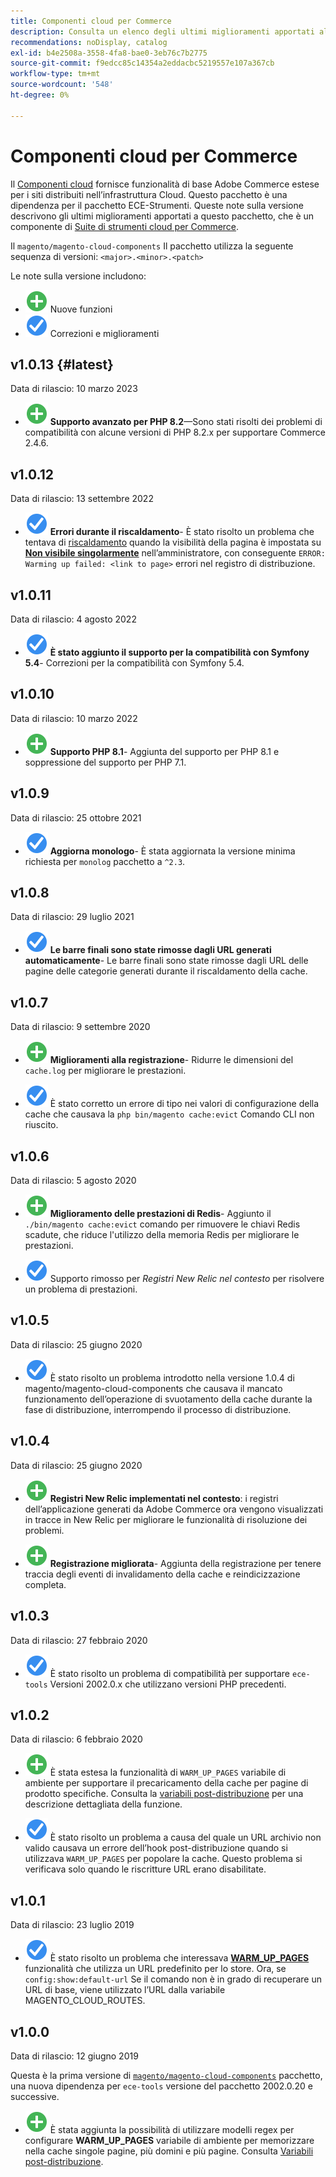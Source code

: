 ```yaml
---
title: Componenti cloud per Commerce
description: Consulta un elenco degli ultimi miglioramenti apportati al pacchetto Componenti cloud.
recommendations: noDisplay, catalog
exl-id: b4e2508a-3558-4fa8-bae0-3eb76c7b2775
source-git-commit: f9edcc85c14354a2eddacbc5219557e107a367cb
workflow-type: tm+mt
source-wordcount: '548'
ht-degree: 0%

---
```


# Componenti cloud per Commerce

Il [Componenti cloud](https://github.com/magento/magento-cloud-components) fornisce funzionalità di base Adobe Commerce estese per i siti distribuiti nell’infrastruttura Cloud. Questo pacchetto è una dipendenza per il pacchetto ECE-Strumenti. Queste note sulla versione descrivono gli ultimi miglioramenti apportati a questo pacchetto, che è un componente di [Suite di strumenti cloud per Commerce](cloud-tools-suite.md).

Il `magento/magento-cloud-components` Il pacchetto utilizza la seguente sequenza di versioni: `<major>.<minor>.<patch>`

Le note sulla versione includono:

- ![nuova icona](../../assets/new.svg) Nuove funzioni
- ![icona correzione](../../assets/fix.svg) Correzioni e miglioramenti

<!--Add release notes below-->

## v1.0.13 {#latest}

Data di rilascio: 10 marzo 2023

- ![nuova icona](../../assets/new.svg) **Supporto avanzato per PHP 8.2**—Sono stati risolti dei problemi di compatibilità con alcune versioni di PHP 8.2.x per supportare Commerce 2.4.6.

## v1.0.12

Data di rilascio: 13 settembre 2022

- ![icona correzione](../../assets/fix.svg) **Errori durante il riscaldamento**- È stato risolto un problema che tentava di [riscaldamento](../environment/variables-post-deploy.md#warm_up_pages) quando la visibilità della pagina è impostata su [**Non visibile singolarmente**](https://docs.magento.com/user-guide/system/data-attributes-product.html#simple-product-csv-file-structure) nell’amministratore, con conseguente `ERROR: Warming up failed: <link to page>` errori nel registro di distribuzione.<!-- MCLOUD-9134 -->

## v1.0.11

Data di rilascio: 4 agosto 2022

- ![icona correzione](../../assets/fix.svg) **È stato aggiunto il supporto per la compatibilità con Symfony 5.4**- Correzioni per la compatibilità con Symfony 5.4.<!-- AC-3550 -->

## v1.0.10

Data di rilascio: 10 marzo 2022

- ![nuova icona](../../assets/new.svg) **Supporto PHP 8.1**- Aggiunta del supporto per PHP 8.1 e soppressione del supporto per PHP 7.1.

## v1.0.9

Data di rilascio: 25 ottobre 2021

- ![icona correzione](../../assets/fix.svg) **Aggiorna monologo**- È stata aggiornata la versione minima richiesta per `monolog` pacchetto a `^2.3`.<!-- ACMP-1263 -->

## v1.0.8

Data di rilascio: 29 luglio 2021

- ![icona correzione](../../assets/fix.svg) **Le barre finali sono state rimosse dagli URL generati automaticamente**- Le barre finali sono state rimosse dagli URL delle pagine delle categorie generati durante il riscaldamento della cache.<!--MCLOUD-7192-->

## v1.0.7

Data di rilascio: 9 settembre 2020

- ![nuova icona](../../assets/new.svg) **Miglioramenti alla registrazione**- Ridurre le dimensioni del `cache.log` per migliorare le prestazioni.<!--MCLOUD-6859-->

- ![icona correzione](../../assets/fix.svg) È stato corretto un errore di tipo nei valori di configurazione della cache che causava la `php bin/magento cache:evict` Comando CLI non riuscito.

## v1.0.6

Data di rilascio: 5 agosto 2020

- ![nuova icona](../../assets/new.svg) **Miglioramento delle prestazioni di Redis**- Aggiunto il `./bin/magento cache:evict` comando per rimuovere le chiavi Redis scadute, che riduce l&#39;utilizzo della memoria Redis per migliorare le prestazioni.<!--MCLOUD-6023-->

- ![icona correzione](../../assets/fix.svg) Supporto rimosso per *Registri New Relic nel contesto* per risolvere un problema di prestazioni.<!--MCLOUD-6422-->

## v1.0.5

Data di rilascio: 25 giugno 2020

- ![icona correzione](../../assets/fix.svg) È stato risolto un problema introdotto nella versione 1.0.4 di magento/magento-cloud-components che causava il mancato funzionamento dell’operazione di svuotamento della cache durante la fase di distribuzione, interrompendo il processo di distribuzione.

## v1.0.4

Data di rilascio: 25 giugno 2020

- ![nuova icona](../../assets/new.svg) **Registri New Relic implementati nel contesto**: i registri dell’applicazione generati da Adobe Commerce ora vengono visualizzati in tracce in New Relic per migliorare le funzionalità di risoluzione dei problemi.<!--MCLOUD-6029-->

- ![nuova icona](../../assets/new.svg) **Registrazione migliorata**- Aggiunta della registrazione per tenere traccia degli eventi di invalidamento della cache e reindicizzazione completa.<!--MCLOUD-6157-->

## v1.0.3

Data di rilascio: 27 febbraio 2020

- ![icona correzione](../../assets/fix.svg) È stato risolto un problema di compatibilità per supportare `ece-tools` Versioni 2002.0.x che utilizzano versioni PHP precedenti.

## v1.0.2

Data di rilascio: 6 febbraio 2020

- ![nuova icona](../../assets/new.svg) È stata estesa la funzionalità di `WARM_UP_PAGES` variabile di ambiente per supportare il precaricamento della cache per pagine di prodotto specifiche. Consulta la [variabili post-distribuzione](../environment/variables-post-deploy.md#warm_up_pages) per una descrizione dettagliata della funzione.<!--MAGECLOUD-4444-->

- ![icona correzione](../../assets/fix.svg) È stato risolto un problema a causa del quale un URL archivio non valido causava un errore dell’hook post-distribuzione quando si utilizzava `WARM_UP_PAGES` per popolare la cache. Questo problema si verificava solo quando le riscritture URL erano disabilitate.<!-- MAGECLOUD-4094 -->

## v1.0.1

Data di rilascio: 23 luglio 2019

- ![icona correzione](../../assets/fix.svg) È stato risolto un problema che interessava [**WARM_UP_PAGES**](../environment/variables-post-deploy.md#warm_up_pages) funzionalità che utilizza un URL predefinito per lo store. Ora, se `config:show:default-url` Se il comando non è in grado di recuperare un URL di base, viene utilizzato l’URL dalla variabile MAGENTO_CLOUD_ROUTES.<!-- MAGECLOUD-3866 -->

## v1.0.0

Data di rilascio: 12 giugno 2019

Questa è la prima versione di [`magento/magento-cloud-components`](https://github.com/magento/magento-cloud-components) pacchetto, una nuova dipendenza per `ece-tools` versione del pacchetto 2002.0.20 e successive.

- ![nuova icona](../../assets/new.svg) È stata aggiunta la possibilità di utilizzare modelli regex per configurare **WARM_UP_PAGES** variabile di ambiente per memorizzare nella cache singole pagine, più domini e più pagine. Consulta [Variabili post-distribuzione](../environment/variables-post-deploy.md#warm_up_pages).<!--MAGECLOUD-3258-->

